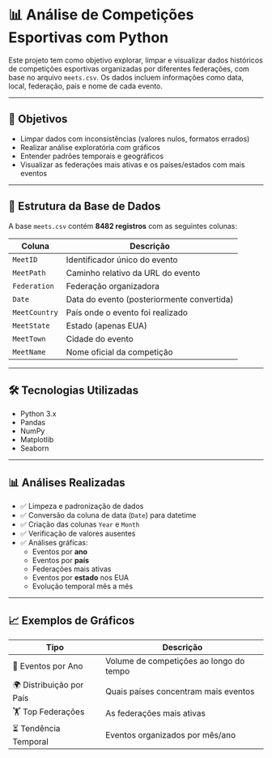 # 📊 Análise de Competições Esportivas com Python 

Este projeto tem como objetivo explorar, limpar e visualizar dados históricos de competições esportivas organizadas por diferentes federações, com base no arquivo `meets.csv`. Os dados incluem informações como data, local, federação, país e nome de cada evento.

---

## 🎯 Objetivos

- Limpar dados com inconsistências (valores nulos, formatos errados)
- Realizar análise exploratória com gráficos
- Entender padrões temporais e geográficos
- Visualizar as federações mais ativas e os países/estados com mais eventos

---

## 📂 Estrutura da Base de Dados

A base `meets.csv` contém **8482 registros** com as seguintes colunas:

| Coluna        | Descrição                                 |
|---------------|--------------------------------------------|
| `MeetID`      | Identificador único do evento              |
| `MeetPath`    | Caminho relativo da URL do evento          |
| `Federation`  | Federação organizadora                     |
| `Date`        | Data do evento (posteriormente convertida) |
| `MeetCountry` | País onde o evento foi realizado           |
| `MeetState`   | Estado (apenas EUA)                        |
| `MeetTown`    | Cidade do evento                           |
| `MeetName`    | Nome oficial da competição                 |

---

## 🛠 Tecnologias Utilizadas

- Python 3.x
- Pandas
- NumPy
- Matplotlib
- Seaborn


---

## 📊 Análises Realizadas

- ✅ Limpeza e padronização de dados
- ✅ Conversão da coluna de data (`Date`) para datetime
- ✅ Criação das colunas `Year` e `Month`
- ✅ Verificação de valores ausentes
- ✅ Análises gráficas:
  - Eventos por **ano**
  - Eventos por **país**
  - Federações mais ativas
  - Eventos por **estado** nos EUA
  - Evolução temporal mês a mês

---

## 📈 Exemplos de Gráficos

| Tipo | Descrição |
|------|-----------|
| 📅 Eventos por Ano | Volume de competições ao longo do tempo |
| 🌍 Distribuição por País | Quais países concentram mais eventos |
| 🏋️ Top Federações | As federações mais ativas |
| ⏳ Tendência Temporal | Eventos organizados por mês/ano |

